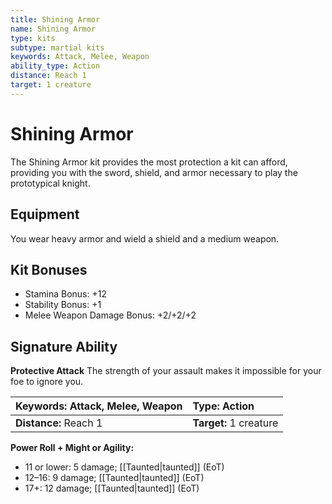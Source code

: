 ```yaml
---
title: Shining Armor
name: Shining Armor
type: kits
subtype: martial kits
keywords: Attack, Melee, Weapon
ability_type: Action
distance: Reach 1
target: 1 creature
---
```


# Shining Armor

The Shining Armor kit provides the most protection a kit can afford, providing you with the sword, shield, and armor necessary to play the prototypical knight.

## Equipment

You wear heavy armor and wield a shield and a medium weapon.

## Kit Bonuses

- Stamina Bonus: +12
- Stability Bonus: +1
- Melee Weapon Damage Bonus: +2/+2/+2

## Signature Ability

**Protective Attack** The strength of your assault makes it impossible for your foe to ignore you.

| **Keywords:** Attack, Melee, Weapon | **Type:** Action       |
| :---------------------------------- | :--------------------- |
| **Distance:** Reach 1               | **Target:** 1 creature |

**Power Roll + Might or Agility:**

- 11 or lower: 5 damage; [[Taunted|taunted]] (EoT)
- 12–16: 9 damage; [[Taunted|taunted]] (EoT)
- 17+: 12 damage; [[Taunted|taunted]] (EoT)
